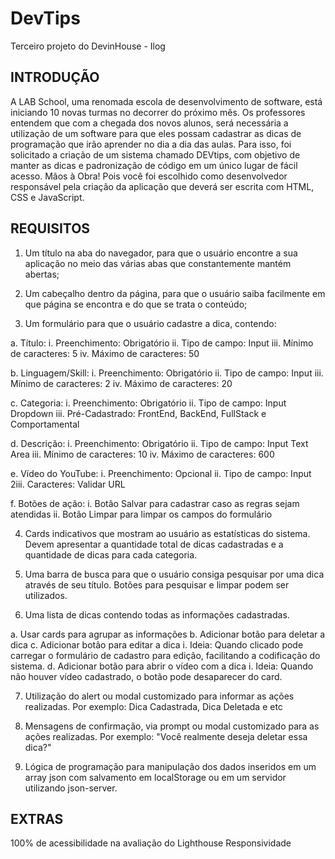 # DevTips
Terceiro projeto do DevinHouse - Ilog

## INTRODUÇÃO

A LAB School, uma renomada escola de desenvolvimento de software, está iniciando 10
novas turmas no decorrer do próximo mês. Os professores entendem que com a chegada
dos novos alunos, será necessária a utilização de um software para que eles possam
cadastrar as dicas de programação que irão aprender no dia a dia das aulas. Para isso, foi
solicitado a criação de um sistema chamado DEVtips, com objetivo de manter as dicas e
padronização de código em um único lugar de fácil acesso.
Mãos à Obra! Pois você foi escolhido como desenvolvedor responsável pela criação da
aplicação que deverá ser escrita com HTML, CSS e JavaScript.

## REQUISITOS

1. Um título na aba do navegador, para que o usuário encontre a sua aplicação no meio
das várias abas que constantemente mantém abertas;

2. Um cabeçalho dentro da página, para que o usuário saiba facilmente em que página se
encontra e do que se trata o conteúdo;

3. Um formulário para que o usuário cadastre a dica, contendo:

a. Título:
i. Preenchimento: Obrigatório
ii. Tipo de campo: Input
iii. Mínimo de caracteres: 5
iv. Máximo de caracteres: 50

b. Linguagem/Skill:
i. Preenchimento: Obrigatório
ii. Tipo de campo: Input
iii. Mínimo de caracteres: 2
iv. Máximo de caracteres: 20

c. Categoria:
i. Preenchimento: Obrigatório
ii. Tipo de campo: Input Dropdown
iii. Pré-Cadastrado: FrontEnd, BackEnd, FullStack e Comportamental

d. Descrição:
i. Preenchimento: Obrigatório
ii. Tipo de campo: Input Text Area
iii. Mínimo de caracteres: 10
iv. Máximo de caracteres: 600

e. Vídeo do YouTube:
i. Preenchimento: Opcional
ii. Tipo de campo: Input
2iii. Caracteres: Validar URL

f. Botões de ação:
i. Botão Salvar para cadastrar caso as regras sejam atendidas
ii. Botão Limpar para limpar os campos do formulário

4. Cards indicativos que mostram ao usuário as estatísticas do sistema. Devem
apresentar a quantidade total de dicas cadastradas e a quantidade de dicas para cada
categoria.

5. Uma barra de busca para que o usuário consiga pesquisar por uma dica através de seu
título. Botões para pesquisar e limpar podem ser utilizados.

6. Uma lista de dicas contendo todas as informações cadastradas.

a. Usar cards para agrupar as informações
b. Adicionar botão para deletar a dica
c. Adicionar botão para editar a dica
i. Ideia: Quando clicado pode carregar o formulário de cadastro para
edição, facilitando a codificação do sistema.
d. Adicionar botão para abrir o vídeo com a dica
i. Ideia: Quando não houver vídeo cadastrado, o botão pode desaparecer
do card.

7. Utilização do alert ou modal customizado para informar as ações realizadas. Por
exemplo: Dica Cadastrada, Dica Deletada e etc

8. Mensagens de confirmação, via prompt ou modal customizado para as ações realizadas.
Por exemplo: "Você realmente deseja deletar essa dica?"

9. Lógica de programação para manipulação dos dados inseridos em um array json com
salvamento em localStorage ou em um servidor utilizando json-server.

## EXTRAS

100% de acessibilidade na avaliação do Lighthouse
Responsividade